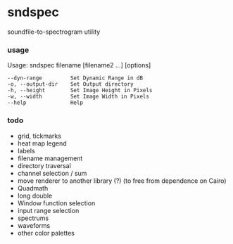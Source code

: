 # sndspec
soundfile-to-spectrogram utility

### usage

Usage: sndspec filename [filename2 ...] [options]

~~~
--dyn-range         Set Dynamic Range in dB
-o, --output-dir    Set Output directory
-h, --height        Set Image Height in Pixels
-w, --width         Set Image Width in Pixels
--help              Help
~~~

### todo

- grid, tickmarks
- heat map legend
- labels
- filename management 
- directory traversal
- channel selection / sum
- move renderer to another library (?) (to free from dependence on Cairo)
- Quadmath
- long double
- Window function selection
- input range selection
- spectrums
- waveforms
- other color palettes

